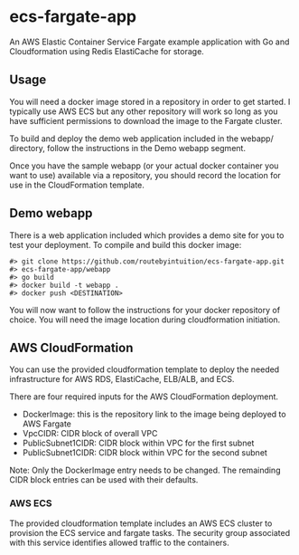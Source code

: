 # ecs-fargate-app

An AWS Elastic Container Service Fargate example application with Go and Cloudformation using Redis ElastiCache for storage.

## Usage

You will need a docker image stored in a repository in order to get started. I typically use AWS ECS but any other repository will work so long as you have
sufficient permissions to download the image to the Fargate cluster.

To build and deploy the demo web application included in the webapp/ directory, follow the instructions in the Demo webapp segment.

Once you have the sample webapp (or your actual docker container you want to use) available via a repository, you should record the location for use in the CloudFormation template.

## Demo webapp

There is a web application included which provides a demo site for you to test your deployment. To compile and build this docker image:

    #> git clone https://github.com/routebyintuition/ecs-fargate-app.git
    #> ecs-fargate-app/webapp
    #> go build
    #> docker build -t webapp .
    #> docker push <DESTINATION>

You will now want to follow the instructions for your docker repository of choice. You will need the image location during cloudformation initiation.

## AWS CloudFormation

You can use the provided cloudformation template to deploy the needed infrastructure for AWS RDS, ElastiCache, ELB/ALB, and ECS.

There are four required inputs for the AWS CloudFormation deployment.

* DockerImage: this is the repository link to the image being deployed to AWS Fargate
* VpcCIDR: CIDR block of overall VPC
* PublicSubnet1CIDR: CIDR block within VPC for the first subnet
* PublicSubnet1CIDR: CIDR block within VPC for the second subnet

Note: Only the DockerImage entry needs to be changed. The remainding CIDR block entries can be used with their defaults.

### AWS ECS

The provided cloudformation template includes an AWS ECS cluster to provision the ECS service and fargate tasks. The security group associated with this service identifies allowed traffic to the containers.

